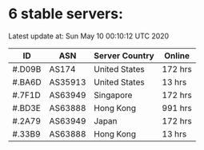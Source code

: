 # 6 stable servers:

Latest update at: Sun May 10 00:10:12 UTC 2020

| ID | ASN | Server Country | Online |
| -- | --- | -------------- | ------ |
| #.D09B | AS174 | United States | 172 hrs |
| #.BA6D | AS35913 | United States | 13 hrs |
| #.7F1D | AS63949 | Singapore | 172 hrs |
| #.BD3E | AS63888 | Hong Kong | 991 hrs |
| #.2A79 | AS63949 | Japan | 172 hrs |
| #.33B9 | AS63888 | Hong Kong | 13 hrs |

